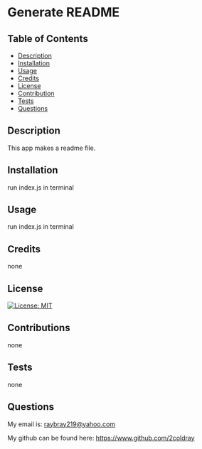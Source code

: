 # Generate README

## Table of Contents
* [Description](#description)
* [Installation](#installation)
* [Usage](#usage)
* [Credits](#credits)
* [License](#license)
* [Contribution](#contribution)
* [Tests](#tests)
* [Questions](#questions)
    
## Description
This app makes a readme file.
    
## Installation
run index.js in terminal
    
## Usage
run index.js in terminal
    
## Credits
none
    
## License
[![License: MIT](https://img.shields.io/badge/License-MIT-yellow.svg)](https://opensource.org/licenses/MIT)

## Contributions
none
    
## Tests
none
    
## Questions
My email is: raybray219@yahoo.com 

My github can be found here: https://www.github.com/2coldray